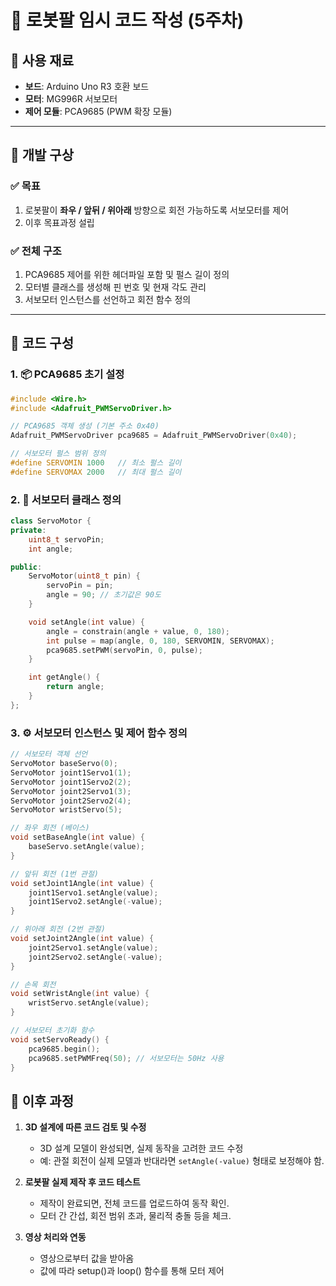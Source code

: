 # 🤖 로봇팔 임시 코드 작성 (5주차)

## 📌 사용 재료

- **보드**: Arduino Uno R3 호환 보드  
- **모터**: MG996R 서보모터  
- **제어 모듈**: PCA9685 (PWM 확장 모듈)  

---

## 🧠 개발 구상

### ✅ 목표

1. 로봇팔이 **좌우 / 앞뒤 / 위아래** 방향으로 회전 가능하도록 서보모터를 제어
2. 이후 목표과정 설립

### ✅ 전체 구조

1. PCA9685 제어를 위한 헤더파일 포함 및 펄스 길이 정의  
2. 모터별 클래스를 생성해 핀 번호 및 현재 각도 관리  
3. 서보모터 인스턴스를 선언하고 회전 함수 정의  

---

## 🧾 코드 구성

### 1. 📦 PCA9685 초기 설정

```cpp
#include <Wire.h>
#include <Adafruit_PWMServoDriver.h>

// PCA9685 객체 생성 (기본 주소 0x40)
Adafruit_PWMServoDriver pca9685 = Adafruit_PWMServoDriver(0x40);

// 서보모터 펄스 범위 정의
#define SERVOMIN 1000   // 최소 펄스 길이
#define SERVOMAX 2000   // 최대 펄스 길이

```

### 2. 🧱 서보모터 클래스 정의

```cpp
class ServoMotor {
private:
    uint8_t servoPin;
    int angle;

public:
    ServoMotor(uint8_t pin) {
        servoPin = pin;
        angle = 90; // 초기값은 90도
    }

    void setAngle(int value) {
        angle = constrain(angle + value, 0, 180);
        int pulse = map(angle, 0, 180, SERVOMIN, SERVOMAX);
        pca9685.setPWM(servoPin, 0, pulse);
    }

    int getAngle() {
        return angle;
    }
};

```

### 3. ⚙️ 서보모터 인스턴스 및 제어 함수 정의

```cpp
// 서보모터 객체 선언
ServoMotor baseServo(0);
ServoMotor joint1Servo1(1);
ServoMotor joint1Servo2(2);
ServoMotor joint2Servo1(3);
ServoMotor joint2Servo2(4);
ServoMotor wristServo(5);

// 좌우 회전 (베이스)
void setBaseAngle(int value) {
    baseServo.setAngle(value);
}

// 앞뒤 회전 (1번 관절)
void setJoint1Angle(int value) {
    joint1Servo1.setAngle(value);
    joint1Servo2.setAngle(-value);
}

// 위아래 회전 (2번 관절)
void setJoint2Angle(int value) {
    joint2Servo1.setAngle(value);
    joint2Servo2.setAngle(-value);
}

// 손목 회전
void setWristAngle(int value) {
    wristServo.setAngle(value);
}

// 서보모터 초기화 함수
void setServoReady() {
    pca9685.begin();
    pca9685.setPWMFreq(50); // 서보모터는 50Hz 사용
}

```

## 🔄 이후 과정

1. **3D 설계에 따른 코드 검토 및 수정**
   - 3D 설계 모델이 완성되면, 실제 동작을 고려한 코드 수정
   - 예: 관절 회전이 실제 모델과 반대라면 `setAngle(-value)` 형태로 보정해야 함.

2. **로봇팔 실제 제작 후 코드 테스트**
   - 제작이 완료되면, 전체 코드를 업로드하여 동작 확인.
   - 모터 간 간섭, 회전 범위 초과, 물리적 충돌 등을 체크.

3. **영상 처리와 연동**
   - 영상으로부터 값을 받아옴
   - 값에 따라 setup()과 loop() 함수를 통해 모터 제어